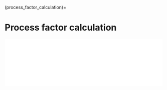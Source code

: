 <!--- Copyright (C) Matrisk GmbH 2022 -->

(process_factor_calculation)=
# Process factor calculation 

<iframe  class="no-x-scroll" style="width: 100%;" src="../../_static/interactivity/html/pi_process.html" frameBorder="0" onload="this.style.height = this.contentWindow.document.documentElement.scrollHeight + 350 + 'px';"></iframe>